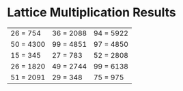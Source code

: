 # Lattice Multiplication Results

|   |   |   |
|---|---|---|
| 26 = 754 | 36 = 2088 | 94 = 5922 |
| 50 = 4300 | 99 = 4851 | 97 = 4850 |
| 15 = 345 | 27 = 783 | 52 = 2808 |
| 26 = 1820 | 49 = 2744 | 99 = 6138 |
| 51 = 2091 | 29 = 348 | 75 = 975 |
